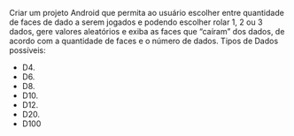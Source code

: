 Criar um projeto Android que permita ao usuário escolher entre quantidade de faces de dado a serem jogados e podendo escolher rolar 1, 2 ou 3 dados, gere valores aleatórios e exiba as faces que “caíram” dos dados, de acordo com a quantidade de faces e o número de dados. Tipos de Dados possíveis:
- D4.
- D6.
- D8.
- D10.
- D12.
- D20.
- D100
